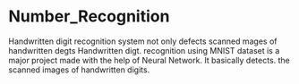 # Number_Recognition
Handwritten digit recognition system not only defects scanned mages of handwritten degts Handwritten digt. recognition using MNIST dataset is a major project made with the help of Neural Network. It basically detects. the scanned images of handwritten digits.
